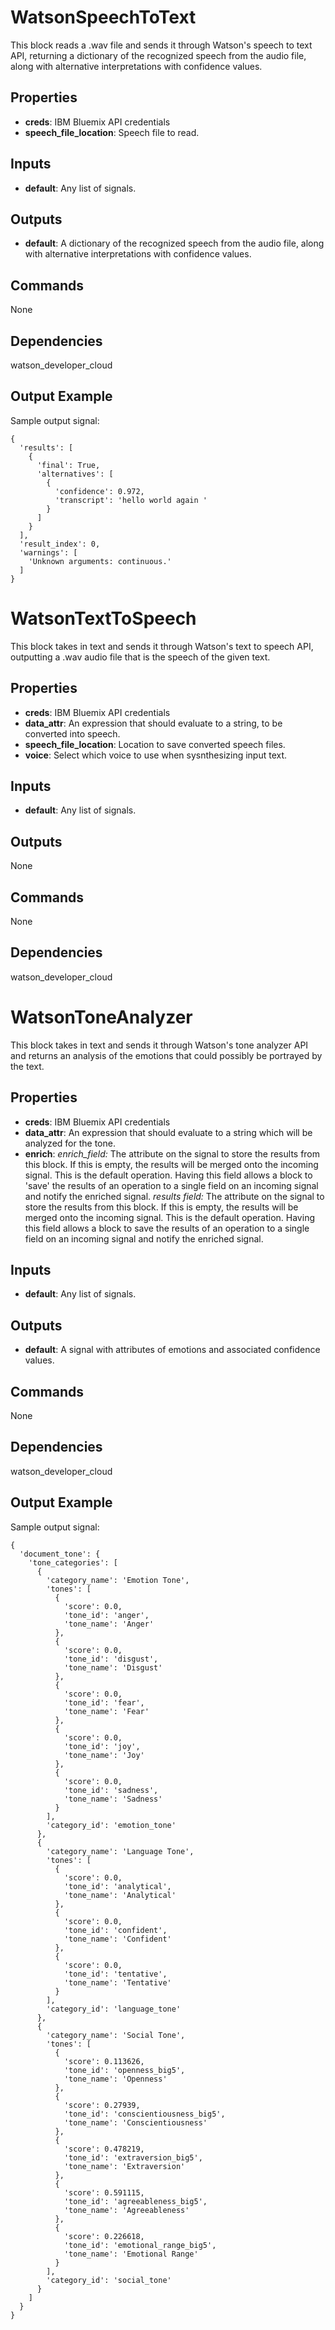 WatsonSpeechToText
==================
This block reads a .wav file and sends it through Watson's speech to text API, returning a dictionary of the recognized speech from the audio file, along with alternative interpretations with confidence values.

Properties
----------
- **creds**: IBM Bluemix API credentials
- **speech_file_location**: Speech file to read.

Inputs
------
- **default**: Any list of signals.

Outputs
-------
- **default**: A dictionary of the recognized speech from the audio file, along with alternative interpretations with confidence values.

Commands
--------
None

Dependencies
------------
watson_developer_cloud

Output Example
--------------
Sample output signal:
```
{
  'results': [
    {
      'final': True,
      'alternatives': [
        {
          'confidence': 0.972,
          'transcript': 'hello world again '
        }
      ]
    }
  ],
  'result_index': 0,
  'warnings': [
    'Unknown arguments: continuous.'
  ]
}
```

WatsonTextToSpeech
==================
This block takes in text and sends it through Watson's text to speech API, outputting a .wav audio file that is the speech of the given text.

Properties
----------
- **creds**: IBM Bluemix API credentials
- **data_attr**: An expression that should evaluate to a string, to be converted into speech.
- **speech_file_location**: Location to save converted speech files.
- **voice**: Select which voice to use when sysnthesizing input text.

Inputs
------
- **default**: Any list of signals.

Outputs
-------
None

Commands
--------
None

Dependencies
------------
watson_developer_cloud

WatsonToneAnalyzer
==================
This block takes in text and sends it through Watson's tone analyzer API and returns an analysis of the emotions that could possibly be portrayed by the text.

Properties
----------
- **creds**: IBM Bluemix API credentials
- **data_attr**: An expression that should evaluate to a string which will be analyzed for the tone.
- **enrich**: *enrich_field:* The attribute on the signal to store the results from this block. If this is empty, the results will be merged onto the incoming signal. This is the default operation. Having this field allows a block to 'save' the results of an operation to a single field on an incoming signal and notify the enriched signal.  *results field:* The attribute on the signal to store the results from this block. If this is empty, the results will be merged onto the incoming signal. This is the default operation. Having this field allows a block to save the results of an operation to a single field on an incoming signal and notify the enriched signal.

Inputs
------
- **default**: Any list of signals.

Outputs
-------
- **default**: A signal with attributes of emotions and associated confidence values.

Commands
--------
None

Dependencies
------------
watson_developer_cloud

Output Example
--------------
Sample output signal:
```
{
  'document_tone': {
    'tone_categories': [
      {
        'category_name': 'Emotion Tone',
        'tones': [
          {
            'score': 0.0,
            'tone_id': 'anger',
            'tone_name': 'Anger'
          },
          {
            'score': 0.0,
            'tone_id': 'disgust',
            'tone_name': 'Disgust'
          },
          {
            'score': 0.0,
            'tone_id': 'fear',
            'tone_name': 'Fear'
          },
          {
            'score': 0.0,
            'tone_id': 'joy',
            'tone_name': 'Joy'
          },
          {
            'score': 0.0,
            'tone_id': 'sadness',
            'tone_name': 'Sadness'
          }
        ],
        'category_id': 'emotion_tone'
      },
      {
        'category_name': 'Language Tone',
        'tones': [
          {
            'score': 0.0,
            'tone_id': 'analytical',
            'tone_name': 'Analytical'
          },
          {
            'score': 0.0,
            'tone_id': 'confident',
            'tone_name': 'Confident'
          },
          {
            'score': 0.0,
            'tone_id': 'tentative',
            'tone_name': 'Tentative'
          }
        ],
        'category_id': 'language_tone'
      },
      {
        'category_name': 'Social Tone',
        'tones': [
          {
            'score': 0.113626,
            'tone_id': 'openness_big5',
            'tone_name': 'Openness'
          },
          {
            'score': 0.27939,
            'tone_id': 'conscientiousness_big5',
            'tone_name': 'Conscientiousness'
          },
          {
            'score': 0.478219,
            'tone_id': 'extraversion_big5',
            'tone_name': 'Extraversion'
          },
          {
            'score': 0.591115,
            'tone_id': 'agreeableness_big5',
            'tone_name': 'Agreeableness'
          },
          {
            'score': 0.226618,
            'tone_id': 'emotional_range_big5',
            'tone_name': 'Emotional Range'
          }
        ],
        'category_id': 'social_tone'
      }
    ]
  }
}
```

